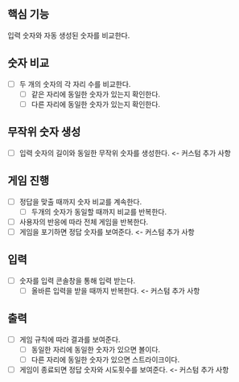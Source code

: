 ## 핵심 기능

입력 숫자와 자동 생성된 숫자를 비교한다.

## 숫자 비교

- [ ] 두 개의 숫자의 각 자리 수를 비교한다.
    - [ ] 같은 자리에 동일한 숫자가 있는지 확인한다.
    - [ ] 다른 자리에 동일한 숫자가 있는지 확인한다.

## 무작위 숫자 생성

- [ ] 입력 숫자의 길이와 동일한 무작위 숫자를 생성한다. <- 커스텀 추가 사항

## 게임 진행

- [ ] 정답을 맞출 때까지 숫자 비교를 계속한다.
    - [ ] 두개의 숫자가 동일할 때까지 비교를 반복한다.
- [ ] 사용자의 반응에 따라 전체 게임을 반복한다.
- [ ] 게임을 포기하면 정답 숫자를 보여준다. <- 커스텀 추가 사항

## 입력

- [ ] 숫자를 입력 콘솔창을 통해 입력 받는다.
    - [ ] 올바른 입력을 받을 때까지 반복한다. <- 커스텀 추가 사항

## 출력

- [ ] 게임 규칙에 따라 결과를 보여준다.
    - [ ] 동일한 자리에 동일한 숫자가 있으면 볼이다.
    - [ ] 다른 자리에 동일한 숫자가 있으면 스트라이크이다.
- [ ] 게임이 종료되면 정답 숫자와 시도횟수를 보여준다. <- 커스텀 추가 사항